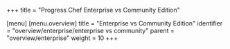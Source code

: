 +++
title = "Progress Chef Enterprise vs Community Edition"


[menu]
  [menu.overview]
    title = "Enterprise vs Community Edition"
    identifier = "overview/enterprise/enterprise vs community"
    parent = "overview/enterprise"
    weight = 10
+++